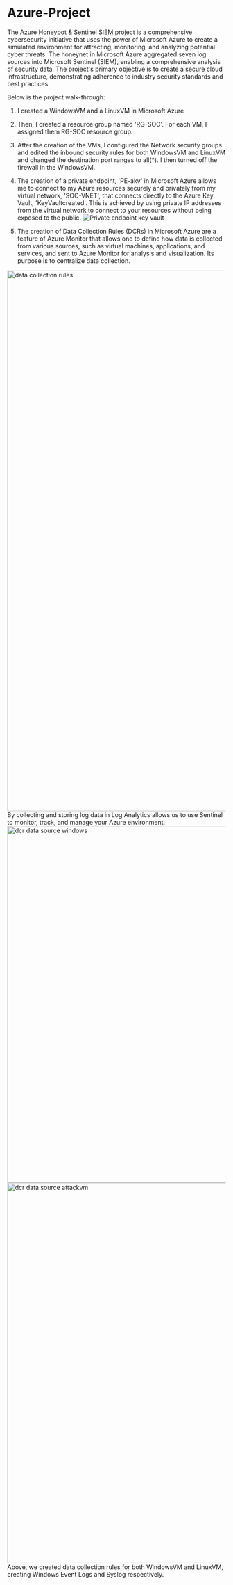# Azure-Project

The Azure Honeypot & Sentinel SIEM project is a comprehensive cybersecurity initiative that uses the power of Microsoft Azure to create a simulated environment for attracting, monitoring, and analyzing potential cyber threats. The honeynet in Microsoft Azure aggregated seven log sources into Microsoft Sentinel (SIEM), enabling a comprehensive analysis of security data. The project's primary objective is to create a secure cloud infrastructure, demonstrating adherence to industry security standards and best practices.

Below is the project walk-through:


1. I created a WindowsVM and a LinuxVM in Microsoft Azure
   
2. Then, I created a resource group named 'RG-SOC'. For each VM, I assigned them RG-SOC resource group.
   
3. After the creation of the VMs, I configured the Network security groups and edited the inbound security rules for both WindowsVM and LinuxVM and changed the destination port ranges to all(*). I then turned off the firewall in the WindowsVM.

5. The creation of a private endpoint, 'PE-akv' in Microsoft Azure allows me to connect to my Azure resources securely and privately from my virtual network, 'SOC-VNET', that connects directly to the Azure Key Vault, 'KeyVaultcreated'. This is achieved by using private IP addresses from the virtual network to connect to your resources without being exposed to the public.
![Private endpoint key vault](https://github.com/user-attachments/assets/b03c4628-edfb-48e0-aaea-1e194780064f)

6. The creation of Data Collection Rules (DCRs) in Microsoft Azure are a feature of Azure Monitor that allows one to define how data is collected from various sources, such as virtual machines, applications, and services, and sent to Azure Monitor for analysis and visualization. Its purpose is to centralize data collection. 
<img width="1244" alt="data collection rules" src="https://github.com/user-attachments/assets/acb69c78-ca81-46ec-a524-ef747da85b4b">
By collecting and storing log data in Log Analytics allows us to use Sentinel to monitor, track, and manage your Azure environment.
<img width="821" alt="dcr data source windows" src="https://github.com/user-attachments/assets/d2167e29-c729-46f9-b153-07092f263c4d">
<img width="875" alt="dcr data source attackvm" src="https://github.com/user-attachments/assets/e1e1528a-b29f-4276-9c85-09bda42485bb">
Above, we created data collection rules for both WindowsVM and LinuxVM, creating Windows Event Logs and Syslog respectively.

